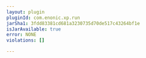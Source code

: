 ```yaml
---
layout: plugin
pluginId: com.enonic.xp.run
jarSha1: 3fdd83381cd681a3230735d70de517c43264bf1e
isJarAvailable: true
error: NONE
violations: []

---
```

